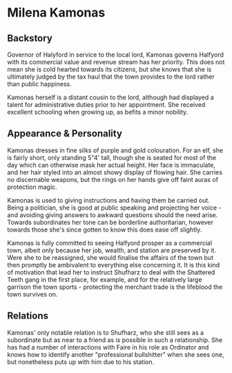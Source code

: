 # Milena Kamonas

## Backstory

Governor of Halyford in service to the local lord, Kamonas governs Halfyord with its commercial value and revenue stream has her priority.
This does not mean she is cold hearted towards its citizens, but she knows that she is ultimately judged by the tax haul that the town provides to the lord rather than public happiness.

Kamonas herself is a distant cousin to the lord, although had displayed a talent for administrative duties prior to her appointment.
She received excellent schooling when growing up, as befits a minor nobility.

## Appearance & Personality

Kamonas dresses in fine silks of purple and gold colouration.
For an elf, she is fairly short, only standing 5"4' tall, though she is seated for most of the day which can otherwise mask her actual height.
Her face is immaculate, and her hair styled into an almost showy display of flowing hair.
She carries no discernable weapons, but the rings on her hands give off faint auras of protection magic.

Kamonas is used to giving instructions and having them be carried out.
Being a politician, she is good at public speaking and projecting her voice - and avoiding giving answers to awkward questions should the need arise.
Towards subordinates her tone can be borderline authoritarian, however towards those she's since gotten to know this does ease off slightly.

Kamonas is fully committed to seeing Halfyord prosper as a commercial town, albeit only because her job, wealth, and station are preserved by it.
Were she to be reassigned, she would finalise the affairs of the town but then promptly be ambivalent to everything else concerning it.
It is this kind of motivation that lead her to instruct Shufharz to deal with the Shattered Teeth gang in the first place, for example, and for the relatively large garrison the town sports - protecting the merchant trade is the lifeblood the town survives on.

## Relations

Kamonas' only notable relation is to Shufharz, who she still sees as a subordinate but as near to a friend as is possible in such a relationship.
She has had a number of interactions with Faire in his role as Ordinator and knows how to identify another "professional bullshitter" when she sees one, but nonetheless puts up with him due to his station.

